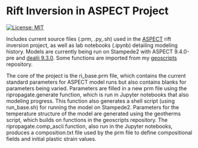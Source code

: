 # Rift Inversion in ASPECT Project

[![License: MIT](https://img.shields.io/badge/License-MIT-yellow.svg)](https://opensource.org/licenses/MIT)

Includes current source files (.prm, .py,.sh) used in the [ASPECT](https://github.com/geodynamics/aspect) rift inversion project, as well as lab notebooks (.ipynb) detailing modeling history. Models are currently being run on Stampede2 with ASPECT 9.4.0-pre and [dealii 9.3.0](https://github.com/dealii/dealii). Some functions are imported from my [geoscripts](https://github.com/dyvasey/geoscripts) repository.

The core of the project is the ri_base.prm file, which contains the current standard parameters for ASPECT model runs but also contains blanks for parameters being varied. Parameters are filled in a new prm file using the ripropagate.generate function, which is run in Jupyter notebooks that also modeling progress. This function also generates a shell script (using run_base.sh) for running the model on Stampede2. Parameters for the temperature structure of the model are generated using the geotherms script, which builds on functions in the geoscripts repository. The ripropagate.comp_ascii function, also run in the Jupyter notebooks, produces a composition.txt file used by the prm file to define compositional fields and initial plastic strain values.



